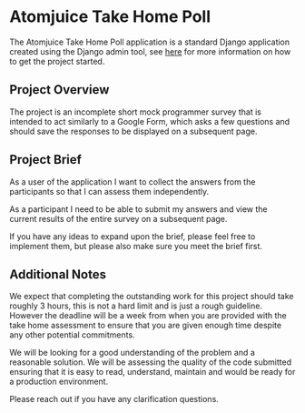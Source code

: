 # Atomjuice Take Home Poll
The Atomjuice Take Home Poll application is a standard Django application created using the Django admin tool, 
see [here](https://www.djangoproject.com/) for more information on how to get the project started.

## Project Overview
The project is an incomplete short mock programmer survey that is intended to act similarly to a Google Form, which 
asks a few questions and should save the responses to be displayed on a subsequent page.

## Project Brief
As a user of the application I want to collect the answers from the participants so that I can assess them independently.

As a participant I need to be able to submit my answers and view the current results of the entire survey on a 
subsequent page.

If you have any ideas to expand upon the brief, please feel free to implement them, but please also make sure you meet
the brief first.

## Additional Notes
We expect that completing the outstanding work for this project should take roughly 3 hours, this is not a hard limit
and is just a rough guideline. However the deadline will be a week from when you are provided with the take home 
assessment to ensure that you are given enough time despite any other potential commitments.

We will be looking for a good understanding of the problem and a reasonable solution. We will be assessing the quality
of the code submitted ensuring that it is easy to read, understand, maintain and would be ready for a production 
environment.

Please reach out if you have any clarification questions. 
